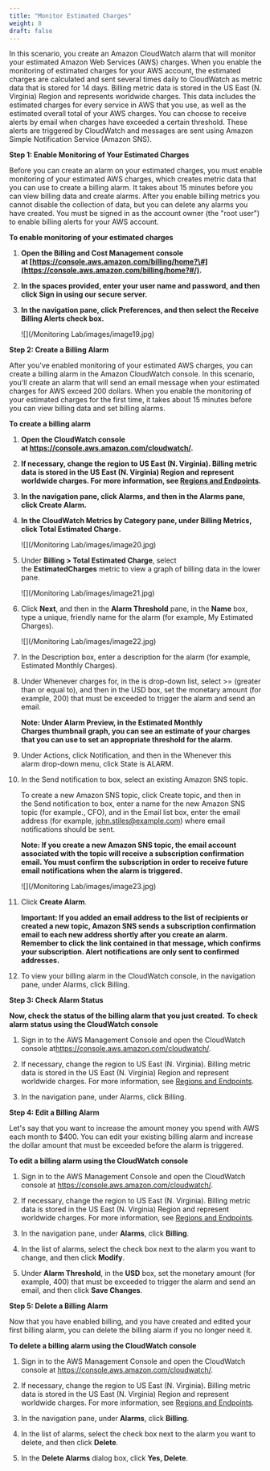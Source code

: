 ```yaml
---
title: "Monitor Estimated Charges"
weight: 8
draft: false
---
```


In this scenario, you create an Amazon CloudWatch alarm that will
monitor your estimated Amazon Web Services (AWS) charges. When you
enable the monitoring of estimated charges for your AWS account, the
estimated charges are calculated and sent several times daily to
CloudWatch as metric data that is stored for 14 days. Billing metric
data is stored in the US East (N. Virginia) Region and represents
worldwide charges. This data includes the estimated charges for every
service in AWS that you use, as well as the estimated overall total of
your AWS charges. You can choose to receive alerts by email when charges
have exceeded a certain threshold. These alerts are triggered by
CloudWatch and messages are sent using Amazon Simple Notification
Service (Amazon SNS).

**Step 1: Enable Monitoring of Your Estimated Charges**

Before you can create an alarm on your estimated charges, you must
enable monitoring of your estimated AWS charges, which creates metric
data that you can use to create a billing alarm. It takes about 15
minutes before you can view billing data and create alarms. After you
enable billing metrics you cannot disable the collection of data, but
you can delete any alarms you have created. You must be signed in as the
account owner (the "root user") to enable billing alerts for your AWS
account.


**To enable monitoring of your estimated charges**

1.  **Open the Billing and Cost Management console
    at [https://console.aws.amazon.com/billing/home?\#](https://console.aws.amazon.com/billing/home?#/).**

2.  **In the spaces provided, enter your user name and password, and
    then click Sign in using our secure server.**

3.  **In the navigation pane, click Preferences, and then select
    the Receive Billing Alerts check box.**
    
    ![](/Monitoring Lab/images/image19.jpg)

**Step 2: Create a Billing Alarm**

After you've enabled monitoring of your estimated AWS charges, you
can create a billing alarm in the Amazon CloudWatch console. In this
scenario, you'll create an alarm that will send an email message when
your estimated charges for AWS exceed 200 dollars. When you enable the
monitoring of your estimated charges for the first time, it takes about
15 minutes before you can view billing data and set billing alarms.

**To create a billing alarm**

1.  **Open the CloudWatch console
    at <https://console.aws.amazon.com/cloudwatch/>.**

2.  **If necessary, change the region to US East (N. Virginia). Billing
    metric data is stored in the US East (N. Virginia) Region and
    represent worldwide charges. For more information, see [Regions and
    Endpoints](http://docs.aws.amazon.com/general/latest/gr/rande.html).**

3.  **In the navigation pane, click Alarms, and then in the Alarms pane,
    click Create Alarm.**

4.  **In the CloudWatch Metrics by Category pane, under Billing Metrics,
    click Total Estimated Charge.**
    
    ![](/Monitoring Lab/images/image20.jpg)

5.  Under **Billing \> Total Estimated Charge**, select
    the **EstimatedCharges** metric to view a graph of billing data in
    the lower pane.
    
    ![](/Monitoring Lab/images/image21.jpg)

6.  Click **Next**, and then in the **Alarm Threshold** pane, in
    the **Name** box, type a unique, friendly name for the alarm (for
    example, My Estimated Charges).
    
    ![](/Monitoring Lab/images/image22.jpg)

7.  In the Description box, enter a description for the alarm (for
    example, Estimated Monthly Charges).

8.  Under Whenever charges for, in the is drop-down list,
    select >= (greater than or equal to), and then in the USD box, set
    the monetary amount (for example, 200) that must be exceeded to
    trigger the alarm and send an email.

	**Note: Under Alarm Preview, in the Estimated Monthly
	Charges thumbnail graph, you can see an estimate of your charges that
	you can use to set an appropriate threshold for the alarm.**

9.  Under Actions, click Notification, and then in the Whenever this
    alarm drop-down menu, click State is ALARM.

10. In the Send notification to box, select an existing Amazon SNS
    topic.

	To create a new Amazon SNS topic, click Create topic, and then in the Send notification to box, enter a name for the new Amazon SNS topic (for example., CFO), and in the Email list box, enter the email address (for example, john.stiles@example.com) where email notifications should be sent.

	**Note: If you create a new Amazon SNS topic, the email account associated with the topic will receive a subscription confirmation email. You must confirm the subscription in order to receive future email notifications when the alarm is triggered.**
	
	![](/Monitoring Lab/images/image23.jpg)
	
11. Click **Create Alarm**.

	**Important: If you added an email address to the list of recipients
	or created a new topic, Amazon SNS sends a subscription confirmation
	email to each new address shortly after you create an alarm. Remember
	to click the link contained in that message, which confirms your
	subscription. Alert notifications are only sent to confirmed
	addresses.**

12. To view your billing alarm in the CloudWatch console, in the
    navigation pane, under Alarms, click Billing.
    
**Step 3: Check Alarm Status**

**Now, check the status of the billing alarm that you just created.**
**To check alarm status using the CloudWatch console**

1.  Sign in to the AWS Management Console and open the CloudWatch
    console at<https://console.aws.amazon.com/cloudwatch/>.

2.  If necessary, change the region to US East (N. Virginia). Billing
    metric data is stored in the US East (N. Virginia) Region and
    represent worldwide charges. For more information, see [Regions and
    Endpoints](http://docs.aws.amazon.com/general/latest/gr/rande.html).

3.  In the navigation pane, under Alarms, click Billing.

**Step 4: Edit a Billing Alarm**

Let\'s say that you want to increase the amount money you spend with AWS
each month to \$400. You can edit your existing billing alarm and
increase the dollar amount that must be exceeded before the alarm is
triggered.

**To edit a billing alarm using the CloudWatch console**

1.  Sign in to the AWS Management Console and open the CloudWatch
    console at <https://console.aws.amazon.com/cloudwatch/>.

2.  If necessary, change the region to US East (N. Virginia). Billing
    metric data is stored in the US East (N. Virginia) Region and
    represent worldwide charges. For more information, see [Regions and
    Endpoints](http://docs.aws.amazon.com/general/latest/gr/rande.html).

3.  In the navigation pane, under **Alarms**, click **Billing**.

4.  In the list of alarms, select the check box next to the alarm you
    want to change, and then click **Modify**.

5.  Under **Alarm Threshold**, in the **USD** box, set the monetary
    amount (for example, 400) that must be exceeded to trigger the alarm
    and send an email, and then click **Save Changes**.

**Step 5: Delete a Billing Alarm**

Now that you have enabled billing, and you have created and edited your
first billing alarm, you can delete the billing alarm if you no longer
need it.

**To delete a billing alarm using the CloudWatch console**

1.  Sign in to the AWS Management Console and open the CloudWatch
    console at <https://console.aws.amazon.com/cloudwatch/>.

2.  If necessary, change the region to US East (N. Virginia). Billing
    metric data is stored in the US East (N. Virginia) Region and
    represent worldwide charges. For more information, see [Regions and
    Endpoints](http://docs.aws.amazon.com/general/latest/gr/rande.html).

3.  In the navigation pane, under **Alarms**, click **Billing**.

4.  In the list of alarms, select the check box next to the alarm you
    want to delete, and then click **Delete**.

5.  In the **Delete Alarms** dialog box, click **Yes, Delete**.